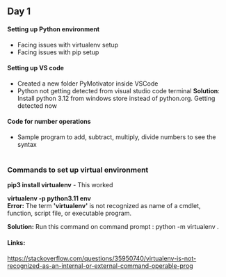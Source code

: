 ## Day 1


#### Setting up Python environment 
- Facing issues with virtualenv setup
- Facing issues with pip setup

#### Setting up VS code
- Created a new folder PyMotivator inside VSCode
- Python not getting detected from visual studio code terminal
**Solution**: Install python 3.12 from windows store instead of python.org. Getting detected now 

#### Code for number operations
- Sample program to add, subtract, multiply, divide numbers to see the syntax<br /><br />


### Commands to set up virtual environment

**pip3 install virtualenv** - This worked

**virtualenv -p python3.11 env**<br />
**Error:**
The term **'virtualenv'** is not recognized as name of a cmdlet, function, script file, or executable program.

**Solution:** 
Run this command on command prompt : 
python -m virtualenv .


#### Links: 
https://stackoverflow.com/questions/35950740/virtualenv-is-not-recognized-as-an-internal-or-external-command-operable-prog
